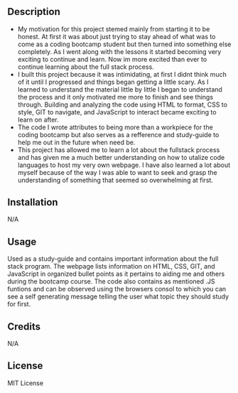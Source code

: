 # <Prework Study Guide Webpage>

## Description

- My motivation for this project stemed mainly from starting it to be honest. At first it was about just trying to stay ahead of what was to come as a coding bootcamp student but then turned into something else completely. As I went along with the lessons it started becoming very exciting to continue and learn. Now im more excited than ever to continue learning about the full stack process. 
- I built this project because it was intimidating, at first I didnt think much of it until I progressed and things began getting a little scary. As I learned to understand the material little by little I began to understand the process and it only motivated me more to finish and see things through. Building and analyzing the code using HTML to format, CSS to style, GIT to navigate, and JavaScript to interact became exciting to learn on after. 
- The code I wrote attributes to being more than a workpiece for the coding bootcamp but also serves as a refference and study-guide to help me out in the future when need be.
- This project has allowed me to learn a lot about the fullstack process and has given me a much better understanding on how to utalize code languages to host my very own webpage. I have also learned a lot about myself because of the way I was able to want to seek and grasp the understanding of something that seemed so overwhelming at first.

## Installation

N/A

## Usage

Used as a study-guide and contains important information about the full stack program. The webpage lists information on HTML, CSS, GIT, and JavaScript in organized bullet points as it pertains to aiding me and others during the bootcamp course. The code also contains as mentioned .JS funtions and can be observed using the browsers consol to which you can see a self generating message telling the user what topic they should study for first.

## Credits

N/A

## License

MIT License
